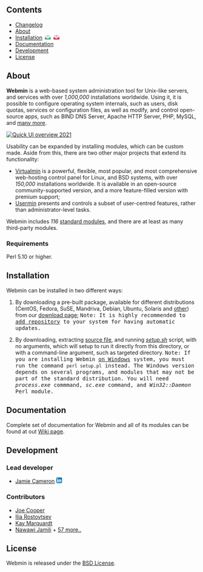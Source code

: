 ## Contents
* [Changelog](https://github.com/webmin/webmin/blob/master/CHANGELOG.md)
* [About](#about)
* [Installation](#installation)[<img src="https://github.com/webmin-devel/webmin/blob/master/media/download-23x14-stable.png?raw=true" title="Stable Versions">](http://webmin.com/download.html)[<img src="https://github.com/webmin-devel/webmin/blob/master/media/download-23x14-devel.png?raw=true" title="Development Versions">](http://webmin.com/devel.html)
* [Documentation](#documentation)
* [Development](#development)
* [License](#license)

## About

**Webmin** is a web-based system administration tool for Unix-like servers, and services with over _1,000,000_ installations worldwide. Using it, it is possible to configure operating system internals, such as users, disk quotas, services or configuration files, as well as modify, and control open-source apps, such as BIND DNS Server, Apache HTTP Server, PHP, MySQL, and [many more](https://doxfer.webmin.com/Webmin/Introduction). 

[![Quick UI overview 2021](https://rostovtsev.io/pub/media/screenshots/webmin-2021-screenshot-updated.png)](https://www.youtube.com/watch?v=daYG6O4AsEw&feature=emb_logo)

Usability can be expanded by installing modules, which can be custom made. Aside from this, there are two other major projects that extend its functionality:

* [Virtualmin](https://www.virtualmin.com) is a powerful, flexible, most popular, and most comprehensive web-hosting control panel for Linux, and BSD systems, with over _150,000_ installations worldwide. It is available in an open-source community-supported version, and a more feature-filled version with premium support;
* [Usermin](https://github.com/webmin/usermin) presents and controls a subset of user-centred features, rather than administrator-level tasks.

Webmin includes _116_ [standard modules](https://doxfer.webmin.com/Webmin/Webmin_Modules), and there are at least as many third-party modules.


### Requirements
Perl 5.10 or higher.

## Installation
Webmin can be installed in two different ways:

 1. By downloading a pre-built package, available for different distributions (CentOS, Fedora, SuSE, Mandriva, Debian, Ubuntu, Solaris and [other](http://www.webmin.com/support.html)) from our [download page](http://webmin.com/download.html);
  <kbd>Note: It is highly recommended to [add repository](https://doxfer.webmin.com/Webmin/Installation) to your system for having automatic updates.</kbd>

 2. By downloading, extracting [source file](https://prdownloads.sourceforge.net/webadmin/webmin-1.972.tar.gz), and running [_setup.sh_](http://www.webmin.com/tgz.html) script, with no arguments, which will setup to run it directly from this directory, or with a command-line argument, such as targeted directory.
  <kbd>Note: If you are installing Webmin [on Windows](http://www.webmin.com/windows.html) system, you must run the command `perl setup.pl` instead. The Windows version depends on several programs, and modules that may not be part of the standard distribution. You will need _process.exe_ commmand, _sc.exe_ command, and _Win32::Daemon_ Perl module.</kbd>

## Documentation
Complete set of documentation for Webmin and all of its modules can be found at out [Wiki page](https://doxfer.webmin.com/Webmin/Main_Page).

## Development

### Lead developer

* [Jamie Cameron](http://www.webmin.com/about.html) [![](https://github.com/webmin-devel/webmin/blob/master/media/linkedin-15x15.png?raw=true)](https://www.linkedin.com/in/jamiecameron2)

### Contributors

* [Joe Cooper](https://github.com/swelljoe)
* [Ilia Rostovtsev](https://github.com/rostovtsev)
* [Kay Marquardt](https://github.com/gnadelwartz)
* [Nawawi Jamili](https://github.com/nawawi) + [57 more..](https://github.com/webmin/webmin/graphs/contributors)

## License

Webmin is released under the [BSD License](https://github.com/webmin/webmin/blob/master/LICENCE).
